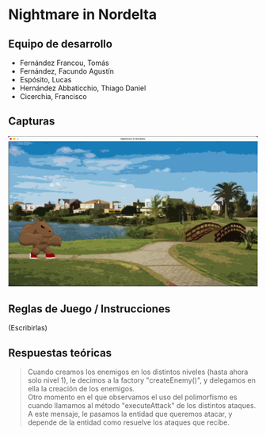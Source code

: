 # Nightmare in Nordelta

## Equipo de desarrollo

- Fernández Francou, Tomás
- Fernández, Facundo Agustín
- Espósito, Lucas
- Hernández Abbaticchio, Thiago Daniel
- Cicerchia, Francisco

## Capturas

![screenshot1](screenshots/Screenshot1.png)

## Reglas de Juego / Instrucciones

(Escribirlas)

## Respuestas teóricas

> Cuando creamos los enemigos en los distintos niveles (hasta ahora solo nivel 1), le decimos a la factory "createEnemy()", y delegamos en ella la creación de los enemigos.  
Otro momento en el que observamos el uso del polimorfismo es cuando llamamos al método "executeAttack" de los distintos ataques. A este mensaje, le pasamos la entidad que queremos atacar, y depende de la entidad como resuelve los ataques que recibe.
